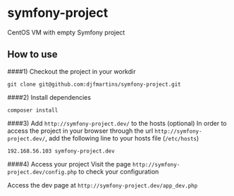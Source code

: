 # symfony-project
CentOS VM with empty Symfony project


## How to use


####1) Checkout the project in your workdir
```
git clone git@github.com:djfmartins/symfony-project.git
```

####2) Install dependencies
```
composer install
```

####3) Add `http://symfony-project.dev/` to the hosts (optional)
In order to access the project in your browser through the url `http://symfony-project.dev/`,
add the following line to your hosts file (`/etc/hosts`)

```
192.168.56.103 symfony-project.dev
```

####4) Access your project
Visit the page `http://symfony-project.dev/config.php` to check your configuration

Access the dev page at `http://symfony-project.dev/app_dev.php`
